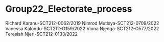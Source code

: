# Group22_Electorate_process
Richard Karanu-SCT212-0062/2019
Nimrod Mutisya-SCT212-0709/2022
Vanessa Kalondu-SCT212-O159/2022
Viona Njenga-SCT212-O577/2022
Teresiah Njeri-SCT212-0133/2022
